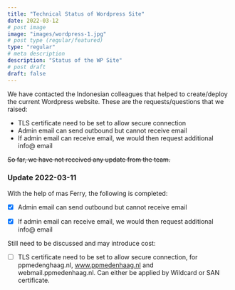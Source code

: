 ```yaml
---
title: "Technical Status of Wordpress Site"
date: 2022-03-12
# post image
image: "images/wordpress-1.jpg"
# post type (regular/featured)
type: "regular"
# meta description
description: "Status of the WP Site"
# post draft
draft: false
---
```


We have contacted the Indonesian colleagues that helped to create/deploy the current Wordpress website.
These are the requests/questions that we raised:
* TLS certificate need to be set to allow secure connection
* Admin email can send outbound but cannot receive email
* If admin email can receive email, we would then request additional info@ email

~~So far, we have not received any update from the team.~~

### Update 2022-03-11
With the help of mas Ferry, the following is completed:
- [x] Admin email can send outbound but cannot receive email
- [x] If admin email can receive email, we would then request additional info@ email


Still need to be discussed and may introduce cost:
- [ ] TLS certificate need to be set to allow secure connection, for ppmedenghaag.nl, www.ppmedenhaag.nl and webmail.ppmedenhaag.nl. Can either be applied by Wildcard or SAN certificate.
